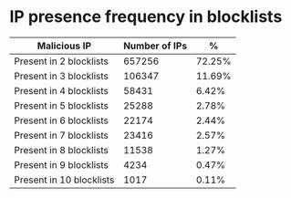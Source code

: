 # IP presence frequency in blocklists
| Malicious IP | Number of IPs | % |
|----|----|----|
| Present in 2 blocklists | 657256 | 72.25% |
| Present in 3 blocklists | 106347 | 11.69% |
| Present in 4 blocklists | 58431 | 6.42% |
| Present in 5 blocklists | 25288 | 2.78% |
| Present in 6 blocklists | 22174 | 2.44% |
| Present in 7 blocklists | 23416 | 2.57% |
| Present in 8 blocklists | 11538 | 1.27% |
| Present in 9 blocklists | 4234 | 0.47% |
| Present in 10 blocklists | 1017 | 0.11% |
